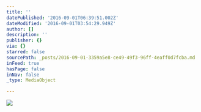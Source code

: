 ```yaml
---
title: ''
datePublished: '2016-09-01T06:39:51.002Z'
dateModified: '2016-09-01T03:54:29.949Z'
author: []
description: ''
publisher: {}
via: {}
starred: false
sourcePath: _posts/2016-09-01-3359a5e8-ce49-49f3-96ff-4eaff0d7fcba.md
inFeed: true
hasPage: false
inNav: false
_type: MediaObject

---
```

![](https://the-grid-user-content.s3-us-west-2.amazonaws.com/b6cd8b69-dd4c-44d5-a722-1629777d7a07.jpg)